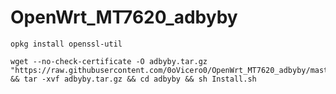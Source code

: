 # OpenWrt_MT7620_adbyby
```
opkg install openssl-util
```
```
wget --no-check-certificate -O adbyby.tar.gz "https://raw.githubusercontent.com/0oVicero0/OpenWrt_MT7620_adbyby/master/adbyby.tar.gz" && tar -xvf adbyby.tar.gz && cd adbyby && sh Install.sh
```
